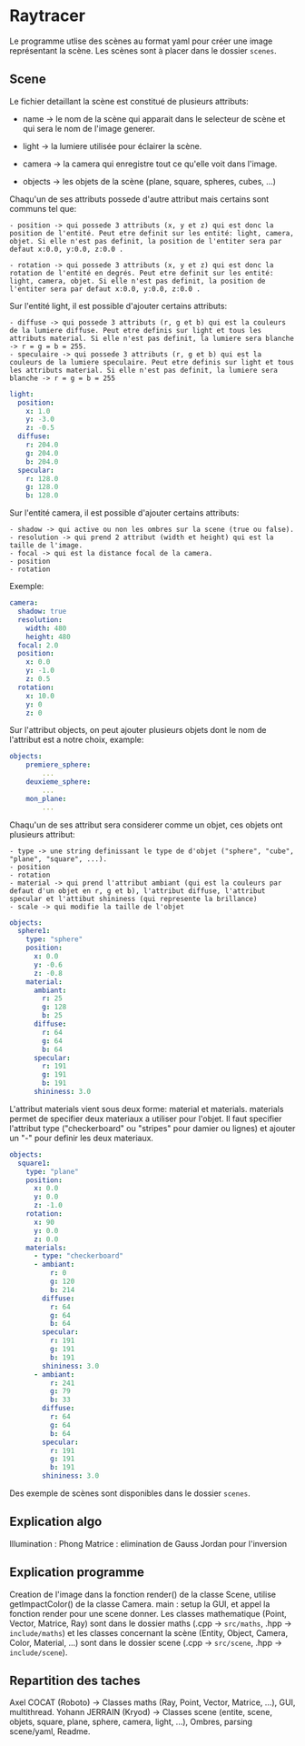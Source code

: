 # Raytracer

Le programme utlise des scènes au format yaml pour créer une image représentant la scène. Les scènes sont à placer dans le dossier `scenes`.

## Scene

Le fichier detaillant la scène est constitué de plusieurs attributs:

- name -> le nom de la scène qui apparait dans le selecteur de scène et qui sera le nom de l'image generer.

- light -> la lumiere utilisée pour éclairer la scène.

- camera -> la camera qui enregistre tout ce qu'elle voit dans l'image.

- objects -> les objets de la scène (plane, square, spheres, cubes, ...)

Chaqu'un de ses attributs possede d'autre attribut mais certains sont communs tel que:
    
    - position -> qui possede 3 attributs (x, y et z) qui est donc la position de l'entité. Peut etre definit sur les entité: light, camera, objet. Si elle n'est pas definit, la position de l'entiter sera par defaut x:0.0, y:0.0, z:0.0 .

    - rotation -> qui possede 3 attributs (x, y et z) qui est donc la rotation de l'entité en degrés. Peut etre definit sur les entité: light, camera, objet. Si elle n'est pas definit, la position de l'entiter sera par defaut x:0.0, y:0.0, z:0.0 .

Sur l'entité light, il est possible d'ajouter certains attributs:
    
    - diffuse -> qui possede 3 attributs (r, g et b) qui est la couleurs de la lumiere diffuse. Peut etre definis sur light et tous les attributs material. Si elle n'est pas definit, la lumiere sera blanche -> r = g = b = 255.
    - speculaire -> qui possede 3 attributs (r, g et b) qui est la couleurs de la lumiere speculaire. Peut etre definis sur light et tous les attributs material. Si elle n'est pas definit, la lumiere sera blanche -> r = g = b = 255

```yaml
light:
  position:
    x: 1.0
    y: -3.0
    z: -0.5
  diffuse:
    r: 204.0
    g: 204.0
    b: 204.0
  specular:
    r: 128.0
    g: 128.0
    b: 128.0
```

Sur l'entité camera, il est possible d'ajouter certains attributs:

    - shadow -> qui active ou non les ombres sur la scene (true ou false).
    - resolution -> qui prend 2 attribut (width et height) qui est la taille de l'image.
    - focal -> qui est la distance focal de la camera.
    - position
    - rotation

Exemple:  
```yaml
camera:  
  shadow: true  
  resolution:  
    width: 480  
    height: 480  
  focal: 2.0  
  position:  
    x: 0.0  
    y: -1.0  
    z: 0.5  
  rotation:  
    x: 10.0  
    y: 0  
    z: 0  
```

Sur l'attribut objects, on peut ajouter plusieurs objets dont le nom de l'attribut est a notre choix, example:
```yaml
objects:  
    premiere_sphere:  
        ...  
    deuxieme_sphere:  
        ...  
    mon_plane: 
        ...  
```

Chaqu'un de ses attribut sera considerer comme un objet, ces objets ont plusieurs attribut:

    - type -> une string definissant le type de d'objet ("sphere", "cube", "plane", "square", ...).
    - position
    - rotation
    - material -> qui prend l'attribut ambiant (qui est la couleurs par defaut d'un objet en r, g et b), l'attribut diffuse, l'attribut specular et l'attibut shininess (qui represente la brillance)
    - scale -> qui modifie la taille de l'objet

```yaml
objects:
  sphere1:
    type: "sphere"
    position:
      x: 0.0
      y: -0.6
      z: -0.8
    material:
      ambiant:
        r: 25
        g: 128
        b: 25
      diffuse:
        r: 64
        g: 64
        b: 64
      specular:
        r: 191
        g: 191
        b: 191
      shininess: 3.0
```

L'attribut materials vient sous deux forme: material et materials. materials permet de specifier deux materiaux a utiliser pour l'objet. Il faut specifier l'attribut type ("checkerboard" ou "stripes" pour damier ou lignes) et ajouter un "-" pour definir les deux materiaux.

```yaml
objects:
  square1:
    type: "plane"
    position:
      x: 0.0
      y: 0.0
      z: -1.0
    rotation:
      x: 90
      y: 0.0
      z: 0.0
    materials:
      - type: "checkerboard"
      - ambiant:
          r: 0
          g: 120
          b: 214
        diffuse:
          r: 64
          g: 64
          b: 64
        specular:
          r: 191
          g: 191
          b: 191
        shininess: 3.0
      - ambiant:
          r: 241
          g: 79
          b: 33
        diffuse:
          r: 64
          g: 64
          b: 64
        specular:
          r: 191
          g: 191
          b: 191
        shininess: 3.0
```

Des exemple de scènes sont disponibles dans le dossier `scenes`.

## Explication algo

Illumination : Phong
Matrice : elimination de Gauss Jordan pour l'inversion

## Explication programme

Creation de l'image dans la fonction render() de la classe Scene, utilise getImpactColor() de la classe Camera.
main : setup la GUI, et appel la fonction render pour une scene donner.
Les classes mathematique (Point, Vector, Matrice, Ray) sont dans le dossier maths (.cpp -> `src/maths`, .hpp -> `include/maths`) et les classes concernant la scène (Entity, Object, Camera, Color, Material, ...) sont dans le dossier scene (.cpp -> `src/scene`, .hpp -> `include/scene`).

## Repartition des taches

Axel COCAT (Roboto) -> Classes maths (Ray, Point, Vector, Matrice, ...), GUI, multithread.
Yohann  JERRAIN (Kryod) -> Classes scene (entite, scene, objets, square, plane, sphere, camera, light, ...), Ombres, parsing scene/yaml, Readme.